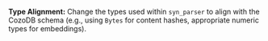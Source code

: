 **Type Alignment:** Change the types used within `syn_parser` to align with the CozoDB schema (e.g., using `Bytes` for content hashes, appropriate numeric types for embeddings).
